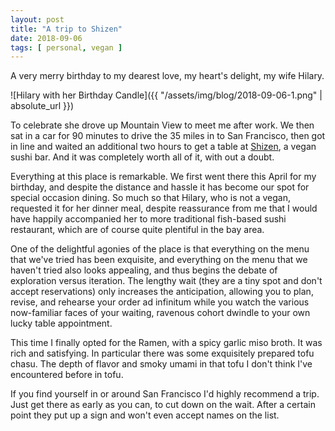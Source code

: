 ```yaml
---
layout: post
title: "A trip to Shizen"
date: 2018-09-06
tags: [ personal, vegan ]
---
```


A very merry birthday to my dearest love, my heart's delight, my wife Hilary.

![Hilary with her Birthday Candle]({{ "/assets/img/blog/2018-09-06-1.png" | absolute_url }})

To celebrate she drove up Mountain View to meet me after work. We then sat in a
car for 90 minutes to drive the 35 miles in to San Francisco, then got in line
and waited an additional two hours to get a table at
[Shizen](https://www.shizensf.com/), a vegan sushi bar. And it was completely
worth all of it, with out a doubt.

Everything at this place is remarkable. We first went there this April for my
birthday, and despite the distance and hassle it has become our spot for
special occasion dining. So much so that Hilary, who is not a vegan, requested
it for her dinner meal, despite reassurance from me that I would have happily
accompanied her to more traditional fish-based sushi restaurant, which are of
course quite plentiful in the bay area.

One of the delightful agonies of the place is that everything on the menu
that we've tried has been exquisite, and everything on the menu that we haven't
tried also looks appealing, and thus begins the debate of exploration versus
iteration. The lengthy wait (they are a tiny spot and don't accept reservations)
only increases the anticipation, allowing you to plan, revise, and rehearse your
order ad infinitum while you watch the various now-familiar faces of your
waiting, ravenous cohort dwindle to your own lucky table appointment.

This time I finally opted for the Ramen, with a spicy garlic miso broth. It
was rich and satisfying. In particular there was some exquisitely prepared
tofu chasu. The depth of flavor and smoky umami in that tofu I don't think I've
encountered before in tofu.

If you find yourself in or around San Francisco I'd highly recommend a trip.
Just get there as early as you can, to cut down on the wait. After a certain
point they put up a sign and won't even accept names on the list.
